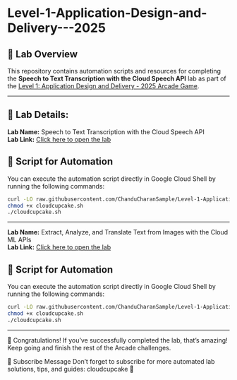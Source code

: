 # Level-1-Application-Design-and-Delivery---2025

## 🎯 Lab Overview
This repository contains automation scripts and resources for completing the **Speech to Text Transcription with the Cloud Speech API** lab as part of the [Level 1: Application Design and Delivery - 2025 Arcade Game](https://www.cloudskillsboost.google/games/6394).

---

## 📌 Lab Details:

**Lab Name:** Speech to Text Transcription with the Cloud Speech API  
**Lab Link:** [Click here to open the lab](https://www.cloudskillsboost.google/games/6394/labs/40265)  

## 🚀 Script for Automation
You can execute the automation script directly in Google Cloud Shell by running the following commands:

```bash
curl -LO raw.githubusercontent.com/ChanduCharanSample/Level-1-Application-Design-and-Delivery---2025/main/Extract%2C%20Analyze%2C%20and%20Translate%20Text%20from%20Images%20with%20the%20Cloud%20ML%20APIs/cloudcupcake.sh
chmod +x cloudcupcake.sh
./cloudcupcake.sh

```
---

**Lab Name:** Extract, Analyze, and Translate Text from Images with the Cloud ML APIs  
**Lab Link:** [Click here to open the lab](https://www.cloudskillsboost.google/games/6394/labs/40269)  

## 🚀 Script for Automation
You can execute the automation script directly in Google Cloud Shell by running the following commands:

```bash
curl -LO raw.githubusercontent.com/ChanduCharanSample/Level-1-Application-Design-and-Delivery---2025/main/Extract%2C%20Analyze%2C%20and%20Translate%20Text%20from%20Images%20with%20the%20Cloud%20ML%20APIs/cloudcupcake.sh
chmod +x cloudcupcake.sh
./cloudcupcake.sh

```
---

🎉 Congratulations!
If you’ve successfully completed the lab, that’s amazing! Keep going and finish the rest of the Arcade challenges.

📢 Subscribe Message
Don’t forget to subscribe for more automated lab solutions, tips, and guides: cloudcupcake 🚀
